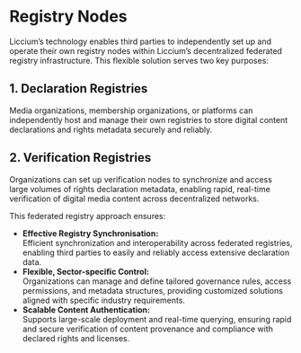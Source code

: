 # Registry Nodes

Liccium’s technology enables third parties to independently set up and operate their own registry nodes within Liccium’s decentralized federated registry infrastructure. This flexible solution serves two key purposes:

## 1. Declaration Registries

Media organizations, membership organizations, or platforms can independently host and manage their own registries to store digital content declarations and rights metadata securely and reliably.

## 2. Verification Registries

Organizations can set up verification nodes to synchronize and access large volumes of rights declaration metadata, enabling rapid, real-time verification of digital media content across decentralized networks.

This federated registry approach ensures:

* **Effective Registry Synchronisation:**\
  Efficient synchronization and interoperability across federated registries, enabling third parties to easily and reliably access extensive declaration data.
* **Flexible, Sector-specific Control:**\
  Organizations can manage and define tailored governance rules, access permissions, and metadata structures, providing customized solutions aligned with specific industry requirements.
* **Scalable Content Authentication:**\
  Supports large-scale deployment and real-time querying, ensuring rapid and secure verification of content provenance and compliance with declared rights and licenses.
